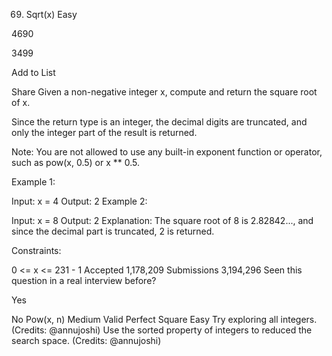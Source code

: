 69. Sqrt(x)
Easy

4690

3499

Add to List

Share
Given a non-negative integer x, compute and return the square root of x.

Since the return type is an integer, the decimal digits are truncated, and only the integer part of the result is returned.

Note: You are not allowed to use any built-in exponent function or operator, such as pow(x, 0.5) or x ** 0.5.

 

Example 1:

Input: x = 4
Output: 2
Example 2:

Input: x = 8
Output: 2
Explanation: The square root of 8 is 2.82842..., and since the decimal part is truncated, 2 is returned.
 

Constraints:

0 <= x <= 231 - 1
Accepted
1,178,209
Submissions
3,194,296
Seen this question in a real interview before?

Yes

No
Pow(x, n)
Medium
Valid Perfect Square
Easy
Try exploring all integers. (Credits: @annujoshi)
Use the sorted property of integers to reduced the search space. (Credits: @annujoshi)